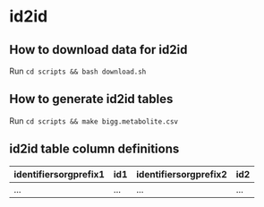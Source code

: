 # id2id

## How to download data for id2id

Run `cd scripts && bash download.sh`

## How to generate id2id tables

Run `cd scripts && make bigg.metabolite.csv`

## id2id table column definitions

| identifiersorgprefix1 | id1 | identifiersorgprefix2 | id2 |
|-----------------------|-----|-----------------------|-----|
| ...                   | ... | ...                   | ... |
